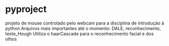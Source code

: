 # pyproject
projeto de mouse controlado pelo webcam para a disciplina de introdução à python
Arquivos mais importantes até o momento: DALE, reconhecimento, teste_Hough
Utiliza o haarCascade para o reconhecimento facial e dos olhos
